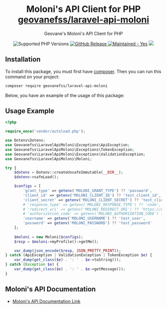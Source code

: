 <h1 align="center">Moloni's API Client for PHP <a href="https://packagist.org/packages/geovanefss/laravel-api-moloni">geovanefss/laravel-api-moloni</a></h1>

<div align="center">
  <p>Geovane's Moloni's API Client for PHP</p>
  <img src="https://img.shields.io/badge/php-7.4-brightgreen.svg?logo=php&longCache=true" alt="Supported PHP Versions" />
    <a href="https://github.com/GeovaneF55/laravel-api-moloni/releases">
        <img alt="GitHub Release" src="https://img.shields.io/github/v/release/GeovaneF55/laravel-api-moloni?include_prereleases">
    </a>
  <a href="https://github.com/markshust/docker-magento/graphs/commit-activity" target="_blank"><img src="https://img.shields.io/badge/maintained%3F-yes-brightgreen.svg" alt="Maintained - Yes" /></a>
  <a href="https://opensource.org/licenses/MIT" target="_blank"><img src="https://img.shields.io/badge/license-MIT-blue.svg" /></a>
</div>

## Installation

To install this package, you must first have [composer](https://getcomposer.org/).
Then you can run this command on your project:

```bash
composer require geovanefss/laravel-api-moloni
```

Below, you have an example of the usage of this package:

## Usage Example

```php
<?php

require_once('vendor/autoload.php');

use Dotenv\Dotenv;
use Geovanefss\LaravelApiMoloni\Exceptions\ApiException;
use Geovanefss\LaravelApiMoloni\Exceptions\TokenException;
use Geovanefss\LaravelApiMoloni\Exceptions\ValidationException;
use Geovanefss\LaravelApiMoloni\Moloni;

try {
    $dotenv = Dotenv::createUnsafeImmutable(__DIR__);
    $dotenv->safeLoad();

    $configs = [
        'grant_type' => getenv('MOLONI_GRANT_TYPE') ?? 'password',                            # Only password fully implemented yet (see: https://www.moloni.pt/dev/autenticacao/)
        'client_id' => getenv('MOLONI_CLIENT_ID') ?? 'test_client_id',                        # Required
        'client_secret' => getenv('MOLONI_CLIENT_SECRET') ?? 'test_client_secret',            # Required
        # 'response_type' => getenv('MOLONI_RESPONSE_TYPE') ?? 'code',                        # Future improvement
        # 'redirect_uri' => getenv('MOLONI_REDIRECT_URI') ?? 'https://example.com/callback',  # Future improvement
        # 'authorization_code' => getenv('MOLONI_AUTHORIZATION_CODE') ?? 'test_auth_code',    # Future improvement
        'username' => getenv('MOLONI_USERNAME') ?? 'test_user',                               # Required
        'password' => getenv('MOLONI_PASSWORD') ?? 'test_password'                            # Required
    ];
    
    $moloni = new Moloni($configs);
    $resp = $moloni->myProfile()->getMe();                                                    # Example of calling the API

    var_dump(json_encode($resp, JSON_PRETTY_PRINT));
} catch (ApiException | ValidationException | TokenException $e) {
    var_dump(get_class($e) . ': ' . $e->toString());
} catch (Exception $e) {
    var_dump(get_class($e) . ': ' . $e->getMessage());
}
```

## Moloni's API Documentation
- [Moloni's API Documentation Link](https://www.moloni.pt/dev/)
